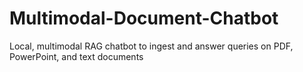 # Multimodal-Document-Chatbot
Local, multimodal RAG chatbot to ingest and answer queries on PDF, PowerPoint, and text documents
